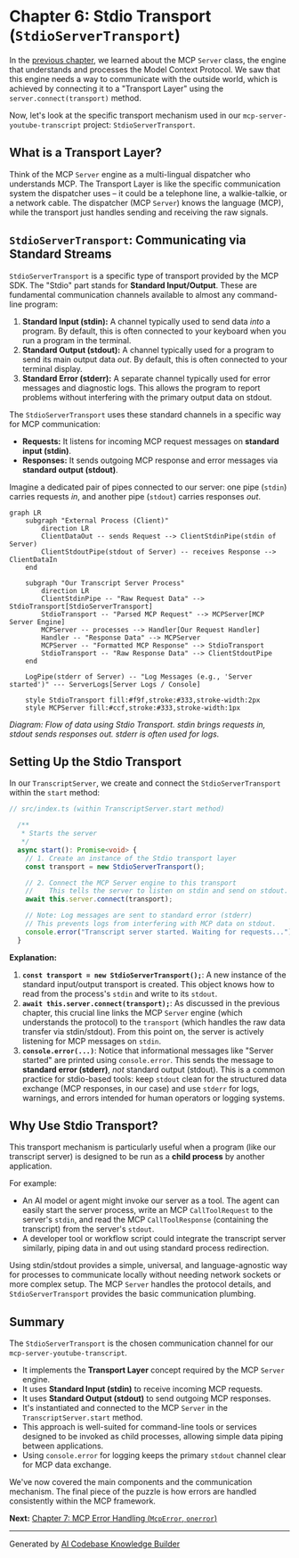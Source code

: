 # Chapter 6: Stdio Transport (`StdioServerTransport`)

In the [previous chapter](05_mcp_server___server__class__.md), we learned about the MCP `Server` class, the engine that understands and processes the Model Context Protocol. We saw that this engine needs a way to communicate with the outside world, which is achieved by connecting it to a "Transport Layer" using the `server.connect(transport)` method.

Now, let's look at the specific transport mechanism used in our `mcp-server-youtube-transcript` project: `StdioServerTransport`.

## What is a Transport Layer?

Think of the MCP `Server` engine as a multi-lingual dispatcher who understands MCP. The Transport Layer is like the specific communication system the dispatcher uses – it could be a telephone line, a walkie-talkie, or a network cable. The dispatcher (MCP `Server`) knows the language (MCP), while the transport just handles sending and receiving the raw signals.

## `StdioServerTransport`: Communicating via Standard Streams

`StdioServerTransport` is a specific type of transport provided by the MCP SDK. The "Stdio" part stands for **Standard Input/Output**. These are fundamental communication channels available to almost any command-line program:

1.  **Standard Input (stdin):** A channel typically used to send data *into* a program. By default, this is often connected to your keyboard when you run a program in the terminal.
2.  **Standard Output (stdout):** A channel typically used for a program to send its main output data *out*. By default, this is often connected to your terminal display.
3.  **Standard Error (stderr):** A separate channel typically used for error messages and diagnostic logs. This allows the program to report problems without interfering with the primary output data on stdout.

The `StdioServerTransport` uses these standard channels in a specific way for MCP communication:

*   **Requests:** It listens for incoming MCP request messages on **standard input (stdin)**.
*   **Responses:** It sends outgoing MCP response and error messages via **standard output (stdout)**.

Imagine a dedicated pair of pipes connected to our server: one pipe (`stdin`) carries requests *in*, and another pipe (`stdout`) carries responses *out*.

```mermaid
graph LR
    subgraph "External Process (Client)"
        direction LR
        ClientDataOut -- sends Request --> ClientStdinPipe(stdin of Server)
        ClientStdoutPipe(stdout of Server) -- receives Response --> ClientDataIn
    end

    subgraph "Our Transcript Server Process"
        direction LR
        ClientStdinPipe -- "Raw Request Data" --> StdioTransport[StdioServerTransport]
        StdioTransport -- "Parsed MCP Request" --> MCPServer[MCP Server Engine]
        MCPServer -- processes --> Handler[Our Request Handler]
        Handler -- "Response Data" --> MCPServer
        MCPServer -- "Formatted MCP Response" --> StdioTransport
        StdioTransport -- "Raw Response Data" --> ClientStdoutPipe
    end

    LogPipe(stderr of Server) -- "Log Messages (e.g., 'Server started')" --- ServerLogs[Server Logs / Console]

    style StdioTransport fill:#f9f,stroke:#333,stroke-width:2px
    style MCPServer fill:#ccf,stroke:#333,stroke-width:1px
```
*Diagram: Flow of data using Stdio Transport. stdin brings requests in, stdout sends responses out. stderr is often used for logs.*

## Setting Up the Stdio Transport

In our `TranscriptServer`, we create and connect the `StdioServerTransport` within the `start` method:

```typescript
// src/index.ts (within TranscriptServer.start method)

  /**
   * Starts the server
   */
  async start(): Promise<void> {
    // 1. Create an instance of the Stdio transport layer
    const transport = new StdioServerTransport();

    // 2. Connect the MCP Server engine to this transport
    //    This tells the server to listen on stdin and send on stdout.
    await this.server.connect(transport);

    // Note: Log messages are sent to standard error (stderr)
    // This prevents logs from interfering with MCP data on stdout.
    console.error("Transcript server started. Waiting for requests...");
  }
```

**Explanation:**

1.  **`const transport = new StdioServerTransport();`**: A new instance of the standard input/output transport is created. This object knows how to read from the process's `stdin` and write to its `stdout`.
2.  **`await this.server.connect(transport);`**: As discussed in the previous chapter, this crucial line links the MCP `Server` engine (which understands the protocol) to the `transport` (which handles the raw data transfer via stdin/stdout). From this point on, the server is actively listening for MCP messages on `stdin`.
3.  **`console.error(...)`**: Notice that informational messages like "Server started" are printed using `console.error`. This sends the message to **standard error (stderr)**, *not* standard output (stdout). This is a common practice for stdio-based tools: keep `stdout` clean for the structured data exchange (MCP responses, in our case) and use `stderr` for logs, warnings, and errors intended for human operators or logging systems.

## Why Use Stdio Transport?

This transport mechanism is particularly useful when a program (like our transcript server) is designed to be run as a **child process** by another application.

For example:

*   An AI model or agent might invoke our server as a tool. The agent can easily start the server process, write an MCP `CallToolRequest` to the server's `stdin`, and read the MCP `CallToolResponse` (containing the transcript) from the server's `stdout`.
*   A developer tool or workflow script could integrate the transcript server similarly, piping data in and out using standard process redirection.

Using stdin/stdout provides a simple, universal, and language-agnostic way for processes to communicate locally without needing network sockets or more complex setup. The MCP `Server` handles the protocol details, and `StdioServerTransport` provides the basic communication plumbing.

## Summary

The `StdioServerTransport` is the chosen communication channel for our `mcp-server-youtube-transcript`.

*   It implements the **Transport Layer** concept required by the MCP `Server` engine.
*   It uses **Standard Input (stdin)** to receive incoming MCP requests.
*   It uses **Standard Output (stdout)** to send outgoing MCP responses.
*   It's instantiated and connected to the MCP `Server` in the `TranscriptServer.start` method.
*   This approach is well-suited for command-line tools or services designed to be invoked as child processes, allowing simple data piping between applications.
*   Using `console.error` for logging keeps the primary `stdout` channel clear for MCP data exchange.

We've now covered the main components and the communication mechanism. The final piece of the puzzle is how errors are handled consistently within the MCP framework.

**Next:** [Chapter 7: MCP Error Handling (`McpError`, `onerror`)](07_mcp_error_handling___mcperror____onerror___.md)

---

Generated by [AI Codebase Knowledge Builder](https://github.com/The-Pocket/Tutorial-Codebase-Knowledge)